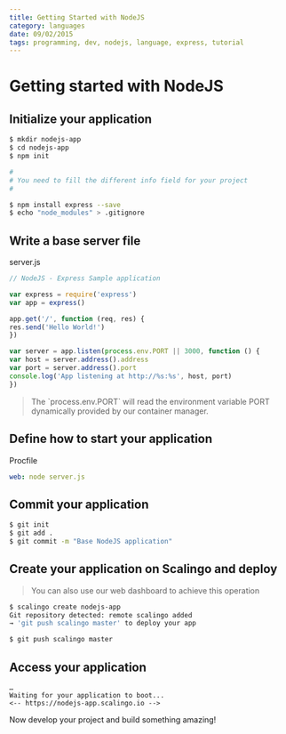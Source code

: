 ```yaml
---
title: Getting Started with NodeJS
category: languages
date: 09/02/2015
tags: programming, dev, nodejs, language, express, tutorial
---
```


# Getting started with NodeJS

## Initialize your application

```bash
$ mkdir nodejs-app
$ cd nodejs-app
$ npm init

# 
# You need to fill the different info field for your project
#

$ npm install express --save
$ echo "node_modules" > .gitignore
```

## Write a base server file

server.js

```js
// NodeJS - Express Sample application

var express = require('express')
var app = express()

app.get('/', function (req, res) {
res.send('Hello World!')
})

var server = app.listen(process.env.PORT || 3000, function () {
var host = server.address().address
var port = server.address().port
console.log('App listening at http://%s:%s', host, port)
})
```

<blockquote class="tip">
  The `process.env.PORT` will read the environment variable PORT dynamically provided by our container manager.
</blockquote>

## Define how to start your application

Procfile

```yml
web: node server.js
```

## Commit your application 

```bash
$ git init
$ git add .
$ git commit -m "Base NodeJS application"
```

## Create your application on Scalingo and deploy

<blockquote class="info">
  You can also use our web dashboard to achieve this operation
</blockquote>

```bash
$ scalingo create nodejs-app
Git repository detected: remote scalingo added
→ 'git push scalingo master' to deploy your app

$ git push scalingo master
```

## Access your application

```
…
Waiting for your application to boot... 
<-- https://nodejs-app.scalingo.io -->
```

Now develop your project and build something amazing!
